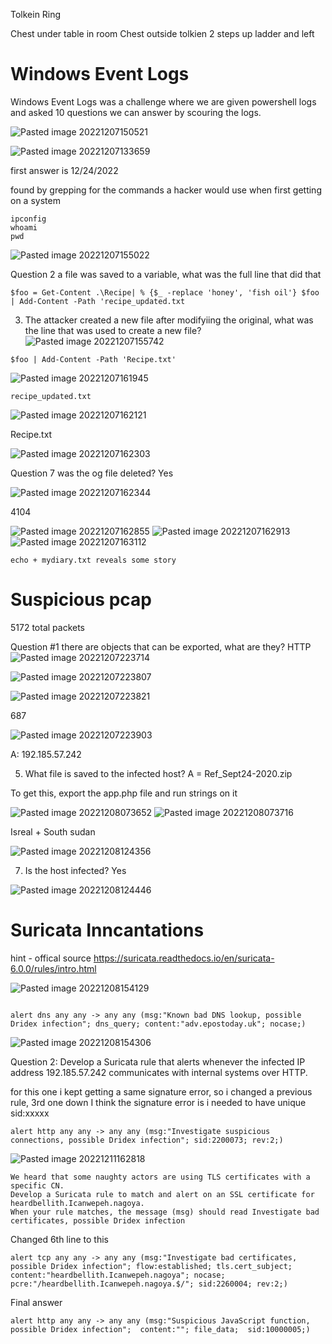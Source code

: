 Tolkein Ring

Chest under table in room
Chest outside tolkien 2 steps up ladder and left


# Windows Event Logs 
Windows Event Logs was a challenge where we are given powershell logs and asked 10 questions we can answer by scouring the logs. 




![Pasted image 20221207150521](https://user-images.githubusercontent.com/50979196/209185371-72bedd76-f9de-4548-b89a-7f5d39160bcf.png)

![Pasted image 20221207133659](https://user-images.githubusercontent.com/50979196/209188340-1f74fd76-8943-4dc7-8199-c1157f81cbb1.png)

first answer is 12/24/2022

found by grepping for the commands a hacker would use when first getting on a system
```
ipconfig
whoami
pwd
```
![Pasted image 20221207155022](https://user-images.githubusercontent.com/50979196/209185487-b0f82a6a-24dd-41b1-9af8-90e63d658e81.png)

Question 2 a file was saved to a variable, what was the full line that did that
```
$foo = Get-Content .\Recipe| % {$_ -replace 'honey', 'fish oil'} $foo | Add-Content -Path 'recipe_updated.txt
```
3) The attacker created a new file after modifyiing the original, what was the line that was used to create a new file?
![Pasted image 20221207155742](https://user-images.githubusercontent.com/50979196/209185546-87c8f0ab-0b21-4100-a2d0-8b4ab4838167.png)

```
$foo | Add-Content -Path 'Recipe.txt'
```
![Pasted image 20221207161945](https://user-images.githubusercontent.com/50979196/209179581-e7f2ab4c-602b-4c0e-9b56-73a25bc701c2.png)

```
recipe_updated.txt
```
![Pasted image 20221207162121](https://user-images.githubusercontent.com/50979196/209185644-33b9b620-9078-434a-aa15-e34637b94745.png)

Recipe.txt

![Pasted image 20221207162303](https://user-images.githubusercontent.com/50979196/209185695-46ff6f46-9021-4828-bed1-fe2bd222393e.png)

Question 7 was the og file deleted? Yes

![Pasted image 20221207162344](https://user-images.githubusercontent.com/50979196/209186295-fdf9f584-4b5f-4880-bb4c-d6656df56f66.png)

4104

![Pasted image 20221207162855](https://user-images.githubusercontent.com/50979196/209186614-2a1c3462-dbb3-49f3-8696-9d2a7d3604ed.png)
![Pasted image 20221207162913](https://user-images.githubusercontent.com/50979196/209186683-e877317a-5090-4d2d-827d-9eecab3b2a23.png)
![Pasted image 20221207163112](https://user-images.githubusercontent.com/50979196/209186726-aa83a311-8317-49dd-9753-79ff0bc2a3df.png)

``` 
echo + mydiary.txt reveals some story
```


# Suspicious pcap

5172 total packets


Question #1 there are objects that can be exported, what are they? HTTP
![Pasted image 20221207223714](https://user-images.githubusercontent.com/50979196/209190588-acf2562b-db5e-4c30-a887-d369850f3862.png)

![Pasted image 20221207223807](https://user-images.githubusercontent.com/50979196/209190651-4b08de98-5af9-4099-bc10-7a9b76c3aa1f.png)

![Pasted image 20221207223821](https://user-images.githubusercontent.com/50979196/209190684-af6887a0-da76-4b4e-a90b-2a6e7e157603.png)

687

![Pasted image 20221207223903](https://user-images.githubusercontent.com/50979196/209190782-77eef543-76e7-441c-a3e3-1fc92e838a46.png)

A: 192.185.57.242


5. What file is saved to the infected host?
A = Ref_Sept24-2020.zip

To get this, export the app.php file and run strings on it

![Pasted image 20221208073652](https://user-images.githubusercontent.com/50979196/209190863-d6b78242-520f-4189-832e-88c18d56fd01.png)
![Pasted image 20221208073716](https://user-images.githubusercontent.com/50979196/209190933-ce149d1e-f217-43c7-b7c5-5810bcf23577.png)

Isreal + South sudan 

![Pasted image 20221208124356](https://user-images.githubusercontent.com/50979196/209190994-ee39a1fb-fc94-45fc-9b51-8604a72046e9.png)

7) Is the host infected? Yes

![Pasted image 20221208124446](https://user-images.githubusercontent.com/50979196/209191030-c9d4cbfe-949a-4e7e-a138-da84c98edf77.png)



# Suricata Inncantations
hint - offical source
https://suricata.readthedocs.io/en/suricata-6.0.0/rules/intro.html

![Pasted image 20221208154129](https://user-images.githubusercontent.com/50979196/209191814-b458f85a-bdc4-4cc7-8b51-37b20bc8a5f2.png)
```

alert dns any any -> any any (msg:"Known bad DNS lookup, possible Dridex infection"; dns_query; content:"adv.epostoday.uk"; nocase;)
```


![Pasted image 20221208154306](https://user-images.githubusercontent.com/50979196/209191860-f099307e-ae56-4b6f-bb08-9c0c4bd75e5b.png)

Question 2: Develop a Suricata rule that alerts whenever the infected IP address 192.185.57.242 communicates with internal systems over HTTP.

for this one i kept getting a same signature error, so i changed a previous rule, 3rd one down I think the signature error is i needed to have unique sid:xxxxx
```
alert http any any -> any any (msg:"Investigate suspicious connections, possible Dridex infection"; sid:2200073; rev:2;)
```

![Pasted image 20221211162818](https://user-images.githubusercontent.com/50979196/209191935-8244a305-73aa-43fa-a5e1-2b59d1bd9373.png)


```
We heard that some naughty actors are using TLS certificates with a specific CN.
Develop a Suricata rule to match and alert on an SSL certificate for heardbellith.Icanwepeh.nagoya.
When your rule matches, the message (msg) should read Investigate bad certificates, possible Dridex infection

```

Changed 6th line to this
```
alert tcp any any -> any any (msg:"Investigate bad certificates, possible Dridex infection"; flow:established; tls.cert_subject; content:"heardbellith.Icanwepeh.nagoya"; nocase; pcre:"/heardbellith.Icanwepeh.nagoya.$/"; sid:2260004; rev:2;)
```

Final answer

```
alert http any any -> any any (msg:"Suspicious JavaScript function, possible Dridex infection";  content:""; file_data;  sid:10000005;)
```

